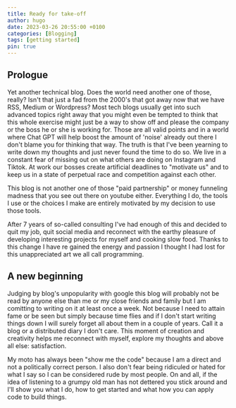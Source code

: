 ```yaml
---
title: Ready for take-off
author: hugo
date: 2023-03-26 20:55:00 +0100
categories: [Blogging]
tags: [getting started]
pin: true
---
```


## Prologue

Yet another technical blog. Does the world need another one of those, really? Isn't that just a fad from the  2000's that got away now that we have RSS, Medium or Wordpress? Most tech blogs usually get into such advanced topics right away that you might even be tempted to think that this whole exercise might just be a way to show off and please the company or the boss he or she is working for.
Those are all valid points and in a world where Chat GPT will help boost the amount of 'noise' already out there I don't blame you for thinking that way.
The truth is that I've been yearning to write down my thoughts and just never found the time to do so. We live in a constant fear of missing out on what others are doing on Instagram and Tiktok. At work our bosses create artificial deadlines to "motivate us" and to keep us in a state of perpetual race and competition against each other. 


This blog is not another one of those "paid partnership" or money funneling madness that you see out there on youtube either. Everything I do, the tools I use or the choices I make are entirely motivated by my decision to use those tools. 

After 7 years of so-called consulting I've had enough of this and decided to quit my job, quit social media and reconnect with the earthy pleasure of developing interesting projects for myself and cooking slow food. Thanks to this change I have re gained the energy and passion I thought I had lost for this unappreciated art we all call programming.

## A new beginning

Judging by blog's unpopularity with google this blog will probably not be read by anyone else than me or my close friends and family but I am comitting to writing on it at least once a week. Not because I need to attain fame or be seen but simply because time flies and if I don't start writing things down I will surely forget all about them in a couple of years. Call it a blog or a distributed diary I don't care. This moment of creation and creativity helps me reconnect with myself, explore my thoughts and above all else: satisfaction.

My moto has always been "show me the code" because I am a direct and not a politically correct person. I also don't fear being ridiculed or hated for what I say so I can be considered rude by most people. On and all, if the idea of listening to a grumpy old man has not dettered you stick around and I'll show you what I do, how to get started and what how you can apply code to build things.



